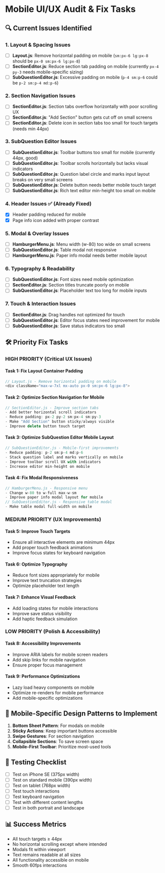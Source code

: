 # Mobile UI/UX Audit & Fix Tasks

## 🔍 Current Issues Identified

### 1. **Layout & Spacing Issues**
- [ ] **Layout.js**: Remove horizontal padding on mobile (`sm:px-6 lg:px-8` should be `px-0 sm:px-6 lg:px-8`)
- [ ] **SectionEditor.js**: Reduce section tab padding on mobile (currently `px-4 py-3` needs mobile-specific sizing)
- [ ] **SubQuestionEditor.js**: Excessive padding on mobile (`p-4 sm:p-6` could be `p-2 sm:p-4 md:p-6`)

### 2. **Section Navigation Issues**
- [ ] **SectionEditor.js**: Section tabs overflow horizontally with poor scrolling UX
- [ ] **SectionEditor.js**: "Add Section" button gets cut off on small screens
- [ ] **SectionEditor.js**: Delete icon in section tabs too small for touch targets (needs min 44px)

### 3. **SubQuestion Editor Issues**
- [ ] **SubQuestionEditor.js**: Toolbar buttons too small for mobile (currently 44px, good)
- [ ] **SubQuestionEditor.js**: Toolbar scrolls horizontally but lacks visual indicators
- [ ] **SubQuestionEditor.js**: Question label circle and marks input layout breaks on very small screens
- [ ] **SubQuestionEditor.js**: Delete button needs better mobile touch target
- [ ] **SubQuestionEditor.js**: Rich text editor min-height too small on mobile

### 4. **Header Issues** ✅ (Already Fixed)
- [x] Header padding reduced for mobile
- [x] Page info icon added with proper contrast

### 5. **Modal & Overlay Issues**
- [ ] **HamburgerMenu.js**: Menu width (w-80) too wide on small screens
- [ ] **SubQuestionEditor.js**: Table modal not responsive
- [ ] **HamburgerMenu.js**: Paper info modal needs better mobile layout

### 6. **Typography & Readability**
- [ ] **SubQuestionEditor.js**: Font sizes need mobile optimization
- [ ] **SectionEditor.js**: Section titles truncate poorly on mobile
- [ ] **SubQuestionEditor.js**: Placeholder text too long for mobile inputs

### 7. **Touch & Interaction Issues**
- [ ] **SectionEditor.js**: Drag handles not optimized for touch
- [ ] **SubQuestionEditor.js**: Editor focus states need improvement for mobile
- [ ] **SubQuestionEditor.js**: Save status indicators too small

## 🛠️ Priority Fix Tasks

### **HIGH PRIORITY** (Critical UX Issues)

#### Task 1: Fix Layout Container Padding
```javascript
// Layout.js - Remove horizontal padding on mobile
<div className="max-w-7xl mx-auto px-0 sm:px-6 lg:px-8">
```

#### Task 2: Optimize Section Navigation for Mobile
```javascript
// SectionEditor.js - Improve section tabs
- Add better horizontal scroll indicators
- Reduce padding: px-2 py-2 sm:px-4 sm:py-3
- Make "Add Section" button sticky/always visible
- Improve delete button touch target
```

#### Task 3: Optimize SubQuestion Editor Mobile Layout
```javascript
// SubQuestionEditor.js - Mobile-first improvements
- Reduce padding: p-2 sm:p-4 md:p-6
- Stack question label and marks vertically on mobile
- Improve toolbar scroll UX with indicators
- Increase editor min-height on mobile
```

#### Task 4: Fix Modal Responsiveness
```javascript
// HamburgerMenu.js - Responsive menu
- Change w-80 to w-full max-w-sm
- Improve paper info modal layout for mobile
// SubQuestionEditor.js - Responsive table modal
- Make table modal full-width on mobile
```

### **MEDIUM PRIORITY** (UX Improvements)

#### Task 5: Improve Touch Targets
- Ensure all interactive elements are minimum 44px
- Add proper touch feedback animations
- Improve focus states for keyboard navigation

#### Task 6: Optimize Typography
- Reduce font sizes appropriately for mobile
- Improve text truncation strategies
- Optimize placeholder text length

#### Task 7: Enhance Visual Feedback
- Add loading states for mobile interactions
- Improve save status visibility
- Add haptic feedback simulation

### **LOW PRIORITY** (Polish & Accessibility)

#### Task 8: Accessibility Improvements
- Improve ARIA labels for mobile screen readers
- Add skip links for mobile navigation
- Ensure proper focus management

#### Task 9: Performance Optimizations
- Lazy load heavy components on mobile
- Optimize re-renders for mobile performance
- Add mobile-specific optimizations

## 📱 Mobile-Specific Design Patterns to Implement

1. **Bottom Sheet Pattern**: For modals on mobile
2. **Sticky Actions**: Keep important buttons accessible
3. **Swipe Gestures**: For section navigation
4. **Collapsible Sections**: To save screen space
5. **Mobile-First Toolbar**: Prioritize most-used tools

## 🧪 Testing Checklist

- [ ] Test on iPhone SE (375px width)
- [ ] Test on standard mobile (390px width)
- [ ] Test on tablet (768px width)
- [ ] Test touch interactions
- [ ] Test keyboard navigation
- [ ] Test with different content lengths
- [ ] Test in both portrait and landscape

## 📊 Success Metrics

- All touch targets ≥ 44px
- No horizontal scrolling except where intended
- Modals fit within viewport
- Text remains readable at all sizes
- All functionality accessible on mobile
- Smooth 60fps interactions